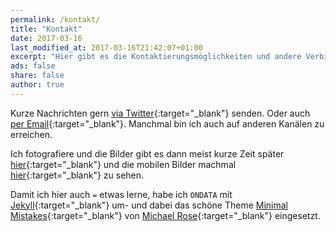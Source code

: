 ```yaml
---
permalink: /kontakt/
title: "Kontakt"
date: 2017-03-16 
last_modified_at: 2017-03-16T21:42:07+01:00 
excerpt: "Hier gibt es die Kontaktierungsmöglichkeiten und andere Verbindungen."
ads: false
share: false
author: true
---
```


Kurze Nachrichten gern [via Twitter](https://twitter.com/HolgerKral){:target="_blank"} senden. Oder auch [per Email](mailto:developer4223@gmail.com){:target="_blank"}. Manchmal bin ich auch auf anderen Kanälen zu erreichen.

Ich fotografiere und die Bilder gibt es dann meist kurze Zeit später [hier](https://kral-photography.com){:target="_blank"} und die mobilen Bilder machmal [hier](https://hym-on-tour.holgerkral.de){:target="_blank"} zu sehen.

Damit ich hier auch `=` etwas lerne, habe ich `ONDATA` mit [Jekyll](https://jekyllrb.com/docs/home){:target="_blank"} um- und dabei das schöne Theme [Minimal Mistakes](https://mmistakes.github.io/minimal-mistakes/){:target="_blank"} von [Michael Rose](https://mademistakes.com/){:target="_blank"} eingesetzt.
